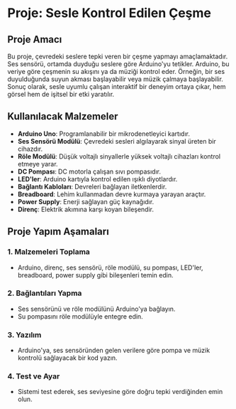 # Proje: Sesle Kontrol Edilen Çeşme

## Proje Amacı

Bu proje, çevredeki seslere tepki veren bir çeşme yapmayı amaçlamaktadır. Ses sensörü, ortamda duyduğu seslere göre Arduino'yu tetikler. Arduino, bu veriye göre çeşmenin su akışını ya da müziği kontrol eder. Örneğin, bir ses duyulduğunda suyun akması başlayabilir veya müzik çalmaya başlayabilir. Sonuç olarak, sesle uyumlu çalışan interaktif bir deneyim ortaya çıkar, hem görsel hem de işitsel bir etki yaratılır.

## Kullanılacak Malzemeler

- **Arduino Uno**: Programlanabilir bir mikrodenetleyici kartıdır.
- **Ses Sensörü Modülü**: Çevredeki sesleri algılayarak sinyal üreten bir cihazdır.
- **Röle Modülü**: Düşük voltajlı sinyallerle yüksek voltajlı cihazları kontrol etmeye yarar.
- **DC Pompası**: DC motorla çalışan sıvı pompasıdır.
- **LED'ler**: Arduino kartıyla kontrol edilen ışıklı diyotlardır.
- **Bağlantı Kabloları**: Devreleri bağlayan iletkenlerdir.
- **Breadboard**: Lehim kullanmadan devre kurmaya yarayan araçtır.
- **Power Supply**: Enerji sağlayan güç kaynağıdır.
- **Direnç**: Elektrik akımına karşı koyan bileşendir.

## Proje Yapım Aşamaları

### 1. Malzemeleri Toplama
- Arduino, direnç, ses sensörü, röle modülü, su pompası, LED'ler, breadboard, power supply gibi bileşenleri temin edin.

### 2. Bağlantıları Yapma
- Ses sensörünü ve röle modülünü Arduino'ya bağlayın.
- Su pompasını röle modülüyle entegre edin.

### 3. Yazılım
- Arduino'ya, ses sensöründen gelen verilere göre pompa ve müzik kontrolü sağlayacak bir kod yazın.

### 4. Test ve Ayar
- Sistemi test ederek, ses seviyesine göre doğru tepki verdiğinden emin olun.
